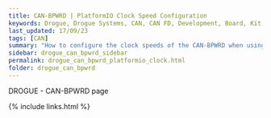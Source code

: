 ```yaml
---
title: CAN-BPWRD | PlatformIO Clock Speed Configuration
keywords: Drogue, Drogue Systems, CAN, CAN FD, Development, Board, Kit, Devlopment Board, Dev Board
last_updated: 17/09/23
tags: [CAN]
summary: "How to configure the clock speeds of the CAN-BPWRD when using PlatformIO"
sidebar: drogue_can_bpwrd_sidebar
permalink: drogue_can_bpwrd_platformio_clock.html
folder: drogue_can_bpwrd
---
```


DROGUE - CAN-BPWRD page

{% include links.html %}
